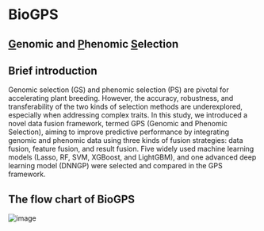 # BioGPS
## [G](https://github.com/WHSmyself/BioGPS)enomic and [P](https://github.com/WHSmyself/BioGPS)henomic [S](https://github.com/WHSmyself/BioGPS)election <br>

## Brief introduction <br>
Genomic selection (GS) and phenomic selection (PS) are pivotal for accelerating plant breeding. However, the accuracy, robustness, and transferability of the two kinds of selection methods are underexplored, especially when addressing complex traits. In this study, we introduced a novel data fusion framework, termed GPS (Genomic and Phenomic Selection), aiming to improve predictive performance by integrating genomic and phenomic data using three kinds of fusion strategies: data fusion, feature fusion, and result fusion. Five widely used machine learning models (Lasso, RF, SVM, XGBoost, and LightGBM), and one advanced deep learning model (DNNGP) were selected and compared in the GPS framework.

## The flow chart of BioGPS <br>
![image](https://github.com/WHSmyself/BioGPS/blob/main/BioGPS.png)
